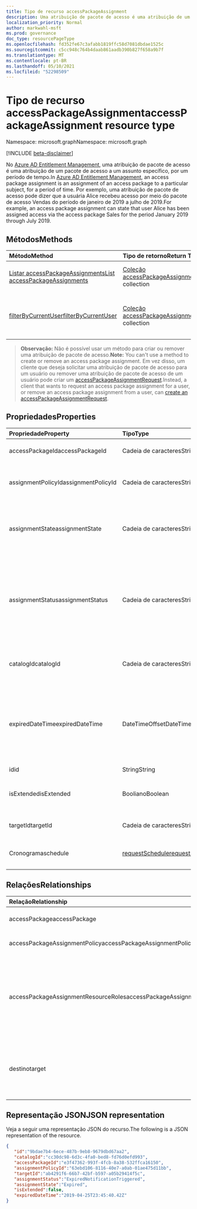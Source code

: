 ```yaml
---
title: Tipo de recurso accessPackageAssignment
description: Uma atribuição de pacote de acesso é uma atribuição de um pacote de acesso a um assunto específico, por um período de tempo.
localization_priority: Normal
author: markwahl-msft
ms.prod: governance
doc_type: resourcePageType
ms.openlocfilehash: fd352fe67c3afabb1819ffc58d7081dbdae1525c
ms.sourcegitcommit: c5cc948c764b4daab861aadb390b827f658a9b7f
ms.translationtype: MT
ms.contentlocale: pt-BR
ms.lasthandoff: 05/10/2021
ms.locfileid: "52298509"
---
```

# <a name="accesspackageassignment-resource-type"></a><span data-ttu-id="c33b4-103">Tipo de recurso accessPackageAssignment</span><span class="sxs-lookup"><span data-stu-id="c33b4-103">accessPackageAssignment resource type</span></span>

<span data-ttu-id="c33b4-104">Namespace: microsoft.graph</span><span class="sxs-lookup"><span data-stu-id="c33b4-104">Namespace: microsoft.graph</span></span>

[!INCLUDE [beta-disclaimer](../../includes/beta-disclaimer.md)]

<span data-ttu-id="c33b4-105">No [Azure AD Entitlement Management](entitlementmanagement-root.md), uma atribuição de pacote de acesso é uma atribuição de um pacote de acesso a um assunto específico, por um período de tempo.</span><span class="sxs-lookup"><span data-stu-id="c33b4-105">In [Azure AD Entitlement Management](entitlementmanagement-root.md), an access package assignment is an assignment of an access package to a particular subject, for a period of time.</span></span>  <span data-ttu-id="c33b4-106">Por exemplo, uma atribuição de pacote de acesso pode dizer que a usuária Alice recebeu acesso por meio do pacote de acesso Vendas do período de janeiro de 2019 a julho de 2019.</span><span class="sxs-lookup"><span data-stu-id="c33b4-106">For example, an access package assignment can state that user Alice has been assigned access via the access package Sales for the period January 2019 through July 2019.</span></span>

## <a name="methods"></a><span data-ttu-id="c33b4-107">Métodos</span><span class="sxs-lookup"><span data-stu-id="c33b4-107">Methods</span></span>

| <span data-ttu-id="c33b4-108">Método</span><span class="sxs-lookup"><span data-stu-id="c33b4-108">Method</span></span>       | <span data-ttu-id="c33b4-109">Tipo de retorno</span><span class="sxs-lookup"><span data-stu-id="c33b4-109">Return Type</span></span> | <span data-ttu-id="c33b4-110">Descrição</span><span class="sxs-lookup"><span data-stu-id="c33b4-110">Description</span></span> |
|:-------------|:------------|:------------|
| [<span data-ttu-id="c33b4-111">Listar accessPackageAssignments</span><span class="sxs-lookup"><span data-stu-id="c33b4-111">List accessPackageAssignments</span></span>](../api/accesspackageassignment-list.md) | <span data-ttu-id="c33b4-112">[Coleção accessPackageAssignment](accesspackageassignment.md)</span><span class="sxs-lookup"><span data-stu-id="c33b4-112">[accessPackageAssignment](accesspackageassignment.md) collection</span></span> | <span data-ttu-id="c33b4-113">Recupere uma lista de **objetos accessPackageAssignment.**</span><span class="sxs-lookup"><span data-stu-id="c33b4-113">Retrieve a list of **accessPackageAssignment** objects.</span></span> |
|[<span data-ttu-id="c33b4-114">filterByCurrentUser</span><span class="sxs-lookup"><span data-stu-id="c33b4-114">filterByCurrentUser</span></span>](../api/accesspackageassignment-filterbycurrentuser.md)|<span data-ttu-id="c33b4-115">[Coleção accessPackageAssignment](../resources/accesspackageassignment.md)</span><span class="sxs-lookup"><span data-stu-id="c33b4-115">[accessPackageAssignment](../resources/accesspackageassignment.md) collection</span></span>|<span data-ttu-id="c33b4-116">Recupere a lista de **objetos accessPackageAssignment** filtrados no usuário de entrada.</span><span class="sxs-lookup"><span data-stu-id="c33b4-116">Retrieve the list of **accessPackageAssignment** objects filtered on the signed-in user.</span></span>|

><span data-ttu-id="c33b4-117">**Observação:** Não é possível usar um método para criar ou remover uma atribuição de pacote de acesso.</span><span class="sxs-lookup"><span data-stu-id="c33b4-117">**Note:** You can't use a method to create or remove an access package assignment.</span></span> <span data-ttu-id="c33b4-118">Em vez disso, um cliente que deseja solicitar uma atribuição de pacote de acesso para um usuário ou remover uma atribuição de pacote de acesso de um usuário pode criar um [accessPackageAssignmentRequest](../api/accesspackageassignmentrequest-post.md).</span><span class="sxs-lookup"><span data-stu-id="c33b4-118">Instead, a client that wants to request an access package assignment for a user, or remove an access package assignment from a user, can [create an accessPackageAssignmentRequest](../api/accesspackageassignmentrequest-post.md).</span></span>

## <a name="properties"></a><span data-ttu-id="c33b4-119">Propriedades</span><span class="sxs-lookup"><span data-stu-id="c33b4-119">Properties</span></span>

| <span data-ttu-id="c33b4-120">Propriedade</span><span class="sxs-lookup"><span data-stu-id="c33b4-120">Property</span></span>     | <span data-ttu-id="c33b4-121">Tipo</span><span class="sxs-lookup"><span data-stu-id="c33b4-121">Type</span></span>        | <span data-ttu-id="c33b4-122">Descrição</span><span class="sxs-lookup"><span data-stu-id="c33b4-122">Description</span></span> |
|:-------------|:------------|:------------|
|<span data-ttu-id="c33b4-123">accessPackageId</span><span class="sxs-lookup"><span data-stu-id="c33b4-123">accessPackageId</span></span>|<span data-ttu-id="c33b4-124">Cadeia de caracteres</span><span class="sxs-lookup"><span data-stu-id="c33b4-124">String</span></span>|<span data-ttu-id="c33b4-125">O identificador do pacote de acesso.</span><span class="sxs-lookup"><span data-stu-id="c33b4-125">The identifier of the access package.</span></span> <span data-ttu-id="c33b4-126">Somente leitura.</span><span class="sxs-lookup"><span data-stu-id="c33b4-126">Read-only.</span></span>|
|<span data-ttu-id="c33b4-127">assignmentPolicyId</span><span class="sxs-lookup"><span data-stu-id="c33b4-127">assignmentPolicyId</span></span>|<span data-ttu-id="c33b4-128">Cadeia de caracteres</span><span class="sxs-lookup"><span data-stu-id="c33b4-128">String</span></span>|<span data-ttu-id="c33b4-129">O identificador da política de atribuição do pacote de acesso.</span><span class="sxs-lookup"><span data-stu-id="c33b4-129">The identifier of the access package assignment policy.</span></span> <span data-ttu-id="c33b4-130">Somente leitura.</span><span class="sxs-lookup"><span data-stu-id="c33b4-130">Read-only.</span></span>|
|<span data-ttu-id="c33b4-131">assignmentState</span><span class="sxs-lookup"><span data-stu-id="c33b4-131">assignmentState</span></span>|<span data-ttu-id="c33b4-132">Cadeia de caracteres</span><span class="sxs-lookup"><span data-stu-id="c33b4-132">String</span></span>|<span data-ttu-id="c33b4-133">O estado da atribuição do pacote de acesso.</span><span class="sxs-lookup"><span data-stu-id="c33b4-133">The state of the access package assignment.</span></span> <span data-ttu-id="c33b4-134">Os valores possíveis `Delivering` são `Delivered` , ou `Expired` .</span><span class="sxs-lookup"><span data-stu-id="c33b4-134">Possible values are `Delivering`, `Delivered`, or `Expired`.</span></span> <span data-ttu-id="c33b4-135">Somente leitura.</span><span class="sxs-lookup"><span data-stu-id="c33b4-135">Read-only.</span></span>|
|<span data-ttu-id="c33b4-136">assignmentStatus</span><span class="sxs-lookup"><span data-stu-id="c33b4-136">assignmentStatus</span></span>|<span data-ttu-id="c33b4-137">Cadeia de caracteres</span><span class="sxs-lookup"><span data-stu-id="c33b4-137">String</span></span>|<span data-ttu-id="c33b4-138">Mais informações sobre o ciclo de vida da atribuição.</span><span class="sxs-lookup"><span data-stu-id="c33b4-138">More information about the assignment lifecycle.</span></span>  <span data-ttu-id="c33b4-139">Os valores possíveis `Delivering` `Delivered` incluem , `NearExpiry1DayNotificationTriggered` , ou `ExpiredNotificationTriggered` .</span><span class="sxs-lookup"><span data-stu-id="c33b4-139">Possible values include `Delivering`, `Delivered`, `NearExpiry1DayNotificationTriggered`, or `ExpiredNotificationTriggered`.</span></span>  <span data-ttu-id="c33b4-140">Somente leitura.</span><span class="sxs-lookup"><span data-stu-id="c33b4-140">Read-only.</span></span>|
|<span data-ttu-id="c33b4-141">catalogId</span><span class="sxs-lookup"><span data-stu-id="c33b4-141">catalogId</span></span>|<span data-ttu-id="c33b4-142">Cadeia de caracteres</span><span class="sxs-lookup"><span data-stu-id="c33b4-142">String</span></span>|<span data-ttu-id="c33b4-143">O identificador do catálogo que contém o pacote de acesso.</span><span class="sxs-lookup"><span data-stu-id="c33b4-143">The identifier of the catalog containing the access package.</span></span> <span data-ttu-id="c33b4-144">Somente leitura.</span><span class="sxs-lookup"><span data-stu-id="c33b4-144">Read-only.</span></span>|
|<span data-ttu-id="c33b4-145">expiredDateTime</span><span class="sxs-lookup"><span data-stu-id="c33b4-145">expiredDateTime</span></span>|<span data-ttu-id="c33b4-146">DateTimeOffset</span><span class="sxs-lookup"><span data-stu-id="c33b4-146">DateTimeOffset</span></span>|<span data-ttu-id="c33b4-147">O tipo Timestamp representa informações de data e hora usando o formato ISO 8601 e está sempre no horário UTC.</span><span class="sxs-lookup"><span data-stu-id="c33b4-147">The Timestamp type represents date and time information using ISO 8601 format and is always in UTC time.</span></span> <span data-ttu-id="c33b4-148">Por exemplo, meia-noite UTC em 1 de janeiro de 2014 é `2014-01-01T00:00:00Z`</span><span class="sxs-lookup"><span data-stu-id="c33b4-148">For example, midnight UTC on Jan 1, 2014 is `2014-01-01T00:00:00Z`</span></span>|
|<span data-ttu-id="c33b4-149">id</span><span class="sxs-lookup"><span data-stu-id="c33b4-149">id</span></span>|<span data-ttu-id="c33b4-150">String</span><span class="sxs-lookup"><span data-stu-id="c33b4-150">String</span></span>| <span data-ttu-id="c33b4-151">Somente leitura.</span><span class="sxs-lookup"><span data-stu-id="c33b4-151">Read-only.</span></span>|
|<span data-ttu-id="c33b4-152">isExtended</span><span class="sxs-lookup"><span data-stu-id="c33b4-152">isExtended</span></span>|<span data-ttu-id="c33b4-153">Booliano</span><span class="sxs-lookup"><span data-stu-id="c33b4-153">Boolean</span></span>|<span data-ttu-id="c33b4-154">Indica se a atribuição do pacote de acesso foi estendida.</span><span class="sxs-lookup"><span data-stu-id="c33b4-154">Indicates whether the access package assignment is extended.</span></span> <span data-ttu-id="c33b4-155">Somente leitura.</span><span class="sxs-lookup"><span data-stu-id="c33b4-155">Read-only.</span></span>|
|<span data-ttu-id="c33b4-156">targetId</span><span class="sxs-lookup"><span data-stu-id="c33b4-156">targetId</span></span>|<span data-ttu-id="c33b4-157">Cadeia de caracteres</span><span class="sxs-lookup"><span data-stu-id="c33b4-157">String</span></span>| <span data-ttu-id="c33b4-158">A ID do assunto com a atribuição.</span><span class="sxs-lookup"><span data-stu-id="c33b4-158">The ID of the subject with the assignment.</span></span> <span data-ttu-id="c33b4-159">Somente leitura.</span><span class="sxs-lookup"><span data-stu-id="c33b4-159">Read-only.</span></span>|
|<span data-ttu-id="c33b4-160">Cronograma</span><span class="sxs-lookup"><span data-stu-id="c33b4-160">schedule</span></span>|[<span data-ttu-id="c33b4-161">requestSchedule</span><span class="sxs-lookup"><span data-stu-id="c33b4-161">requestSchedule</span></span>](requestschedule.md)| <span data-ttu-id="c33b4-162">Quando a atribuição de acesso estiver no local.</span><span class="sxs-lookup"><span data-stu-id="c33b4-162">When the access assignment is to be in place.</span></span> <span data-ttu-id="c33b4-163">Somente leitura.</span><span class="sxs-lookup"><span data-stu-id="c33b4-163">Read-only.</span></span>|

## <a name="relationships"></a><span data-ttu-id="c33b4-164">Relações</span><span class="sxs-lookup"><span data-stu-id="c33b4-164">Relationships</span></span>

| <span data-ttu-id="c33b4-165">Relação</span><span class="sxs-lookup"><span data-stu-id="c33b4-165">Relationship</span></span> | <span data-ttu-id="c33b4-166">Tipo</span><span class="sxs-lookup"><span data-stu-id="c33b4-166">Type</span></span>        | <span data-ttu-id="c33b4-167">Descrição</span><span class="sxs-lookup"><span data-stu-id="c33b4-167">Description</span></span> |
|:-------------|:------------|:------------|
|<span data-ttu-id="c33b4-168">accessPackage</span><span class="sxs-lookup"><span data-stu-id="c33b4-168">accessPackage</span></span>|[<span data-ttu-id="c33b4-169">accessPackage</span><span class="sxs-lookup"><span data-stu-id="c33b4-169">accessPackage</span></span>](accesspackage.md)| <span data-ttu-id="c33b4-p112">Somente leitura. Anulável.</span><span class="sxs-lookup"><span data-stu-id="c33b4-p112">Read-only. Nullable.</span></span>|
|<span data-ttu-id="c33b4-172">accessPackageAssignmentPolicy</span><span class="sxs-lookup"><span data-stu-id="c33b4-172">accessPackageAssignmentPolicy</span></span>|[<span data-ttu-id="c33b4-173">accessPackageAssignmentPolicy</span><span class="sxs-lookup"><span data-stu-id="c33b4-173">accessPackageAssignmentPolicy</span></span>](accesspackageassignmentpolicy.md)| <span data-ttu-id="c33b4-p113">Somente leitura. Anulável.</span><span class="sxs-lookup"><span data-stu-id="c33b4-p113">Read-only. Nullable.</span></span>|
|<span data-ttu-id="c33b4-176">accessPackageAssignmentResourceRoles</span><span class="sxs-lookup"><span data-stu-id="c33b4-176">accessPackageAssignmentResourceRoles</span></span>|<span data-ttu-id="c33b4-177">[Coleção accessPackageAssignmentResourceRole](accesspackageassignmentresourcerole.md)</span><span class="sxs-lookup"><span data-stu-id="c33b4-177">[accessPackageAssignmentResourceRole](accesspackageassignmentresourcerole.md) collection</span></span>| <span data-ttu-id="c33b4-178">As funções de recurso entregues ao usuário de destino para essa atribuição.</span><span class="sxs-lookup"><span data-stu-id="c33b4-178">The resource roles delivered to the target user for this assignment.</span></span> <span data-ttu-id="c33b4-179">Somente leitura.</span><span class="sxs-lookup"><span data-stu-id="c33b4-179">Read-only.</span></span> <span data-ttu-id="c33b4-180">Anulável.</span><span class="sxs-lookup"><span data-stu-id="c33b4-180">Nullable.</span></span>|
|<span data-ttu-id="c33b4-181">destino</span><span class="sxs-lookup"><span data-stu-id="c33b4-181">target</span></span>|[<span data-ttu-id="c33b4-182">accessPackageSubject</span><span class="sxs-lookup"><span data-stu-id="c33b4-182">accessPackageSubject</span></span>](accesspackagesubject.md)| <span data-ttu-id="c33b4-183">O assunto da atribuição do pacote de acesso.</span><span class="sxs-lookup"><span data-stu-id="c33b4-183">The subject of the access package assignment.</span></span> <span data-ttu-id="c33b4-184">Somente leitura.</span><span class="sxs-lookup"><span data-stu-id="c33b4-184">Read-only.</span></span> <span data-ttu-id="c33b4-185">Anulável.</span><span class="sxs-lookup"><span data-stu-id="c33b4-185">Nullable.</span></span>|

## <a name="json-representation"></a><span data-ttu-id="c33b4-186">Representação JSON</span><span class="sxs-lookup"><span data-stu-id="c33b4-186">JSON representation</span></span>

<span data-ttu-id="c33b4-187">Veja a seguir uma representação JSON do recurso.</span><span class="sxs-lookup"><span data-stu-id="c33b4-187">The following is a JSON representation of the resource.</span></span>

<!-- {
  "blockType": "resource",
  "optionalProperties": [

  ],
  "@odata.type": "microsoft.graph.accessPackageAssignment",
  "keyProperty": "id"
}-->

```json
{
   "id":"9bdae7b4-6ece-487b-9eb8-9679dbd67aa2",
   "catalogId":"cc30dc98-6d3c-4fa0-bed8-fd76d0efd993",
   "accessPackageId":"e3f47362-993f-4fcb-8a38-532ffca16150",
   "assignmentPolicyId":"63ebd106-8116-40e7-a0ab-01ae475d11bb",
   "targetId":"ab4291f6-66b7-42bf-b597-a05b29414f5c",
   "assignmentStatus":"ExpiredNotificationTriggered",
   "assignmentState":"Expired",
   "isExtended":false,
   "expiredDateTime":"2019-04-25T23:45:40.42Z"
}
```

<!-- uuid: 16cd6b66-4b1a-43a1-adaf-3a886856ed98
2019-02-04 14:57:30 UTC -->
<!-- {
  "type": "#page.annotation",
  "description": "accessPackageAssignment resource",
  "keywords": "",
  "section": "documentation",
  "tocPath": ""
}-->


